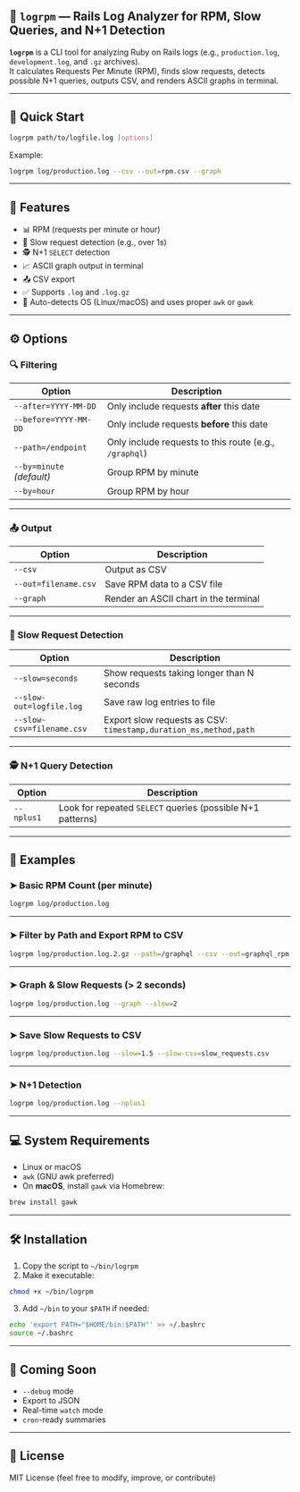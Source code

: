 ## 📘 `logrpm` — Rails Log Analyzer for RPM, Slow Queries, and N+1 Detection

**`logrpm`** is a CLI tool for analyzing Ruby on Rails logs (e.g., `production.log`, `development.log`, and `.gz` archives).  
It calculates Requests Per Minute (RPM), finds slow requests, detects possible N+1 queries, outputs CSV, and renders ASCII graphs in terminal.

---

## 🚀 Quick Start

```bash
logrpm path/to/logfile.log [options]
```

Example:

```bash
logrpm log/production.log --csv --out=rpm.csv --graph
```

---

## 🧠 Features

- 📊 RPM (requests per minute or hour)
- 🐢 Slow request detection (e.g., over 1s)
- 🕵️ N+1 `SELECT` detection
- 📈 ASCII graph output in terminal
- 📤 CSV export
- ✅ Supports `.log` and `.log.gz`
- 🧠 Auto-detects OS (Linux/macOS) and uses proper `awk` or `gawk`

---

## ⚙️ Options

### 🔍 Filtering

| Option | Description |
|--------|-------------|
| `--after=YYYY-MM-DD` | Only include requests **after** this date |
| `--before=YYYY-MM-DD` | Only include requests **before** this date |
| `--path=/endpoint` | Only include requests to this route (e.g., `/graphql`) |
| `--by=minute` _(default)_ | Group RPM by minute |
| `--by=hour` | Group RPM by hour |

---

### 📤 Output

| Option | Description |
|--------|-------------|
| `--csv` | Output as CSV |
| `--out=filename.csv` | Save RPM data to a CSV file |
| `--graph` | Render an ASCII chart in the terminal |

---

### 🐢 Slow Request Detection

| Option | Description |
|--------|-------------|
| `--slow=seconds` | Show requests taking longer than N seconds |
| `--slow-out=logfile.log` | Save raw log entries to file |
| `--slow-csv=filename.csv` | Export slow requests as CSV: `timestamp,duration_ms,method,path` |

---

### 🕵️ N+1 Query Detection

| Option | Description |
|--------|-------------|
| `--nplus1` | Look for repeated `SELECT` queries (possible N+1 patterns) |

---

## 📂 Examples

### ➤ Basic RPM Count (per minute)

```bash
logrpm log/production.log
```

---

### ➤ Filter by Path and Export RPM to CSV

```bash
logrpm log/production.log.2.gz --path=/graphql --csv --out=graphql_rpm.csv
```

---

### ➤ Graph & Slow Requests (> 2 seconds)

```bash
logrpm log/production.log --graph --slow=2
```

---

### ➤ Save Slow Requests to CSV

```bash
logrpm log/production.log --slow=1.5 --slow-csv=slow_requests.csv
```

---

### ➤ N+1 Detection

```bash
logrpm log/production.log --nplus1
```

---

## 💻 System Requirements

- Linux or macOS
- `awk` (GNU awk preferred)
- On **macOS**, install `gawk` via Homebrew:

```bash
brew install gawk
```

---

## 🛠 Installation

1. Copy the script to `~/bin/logrpm`
2. Make it executable:

```bash
chmod +x ~/bin/logrpm
```

3. Add `~/bin` to your `$PATH` if needed:

```bash
echo 'export PATH="$HOME/bin:$PATH"' >> ~/.bashrc
source ~/.bashrc
```

---

## 🧪 Coming Soon

- `--debug` mode
- Export to JSON
- Real-time `watch` mode
- `cron`-ready summaries

---

## 📎 License

MIT License (feel free to modify, improve, or contribute)

